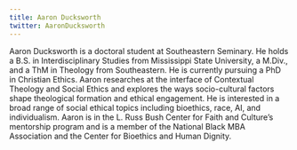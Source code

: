 ```yaml
---
title: Aaron Ducksworth
twitter: AaronDucksworth
---
```


Aaron Ducksworth is a doctoral student at Southeastern Seminary. He holds a B.S. in Interdisciplinary Studies from Mississippi State University, a M.Div., and a ThM in Theology from Southeastern. He is currently pursuing a PhD in Christian Ethics. Aaron researches at the interface of Contextual Theology and Social Ethics and explores the ways socio-cultural factors shape theological formation and ethical engagement. He is interested in a broad range of social ethical topics including bioethics, race, AI, and individualism. Aaron is in the L. Russ Bush Center for Faith and Culture’s mentorship program and is a member of the National Black MBA Association and the Center for Bioethics and Human Dignity. 